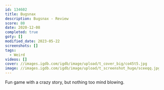 ```yaml
---
id: 134602
title: Bugsnax
description: Bugsnax - Review
score: 80
date: 2020-12-08
completed: true
goty: []
modified_date: 2023-05-22
screenshots: []
tags:
  - Weird
videos: []
cover: //images.igdb.com/igdb/image/upload/t_cover_big/co45t5.jpg
image: //images.igdb.com/igdb/image/upload/t_screenshot_huge/sceeqq.jpg
---
```

Fun game with a crazy story, but nothing too mind blowing.
